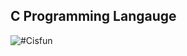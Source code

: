## C Programming Langauge
![#Cisfun](https://www.google.com/url?sa=i&url=https%3A%2F%2Fwww.instructables.com%2FYour-first-program-in-C-For-Windows-users%2F&psig=AOvVaw2TxQY2fLgNLzgpWnOCo6vm&ust=1681891296447000&source=images&cd=vfe&ved=0CBEQjRxqFwoTCMiPnr37sv4CFQAAAAAdAAAAABAH)
